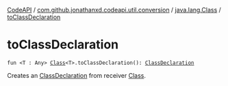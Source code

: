 [CodeAPI](../../index.md) / [com.github.jonathanxd.codeapi.util.conversion](../index.md) / [java.lang.Class](index.md) / [toClassDeclaration](.)

# toClassDeclaration

`fun <T : Any> `[`Class`](http://docs.oracle.com/javase/6/docs/api/java/lang/Class.html)`<T>.toClassDeclaration(): `[`ClassDeclaration`](../../com.github.jonathanxd.codeapi.base/-class-declaration/index.md)

Creates an [ClassDeclaration](../../com.github.jonathanxd.codeapi.base/-class-declaration/index.md) from receiver [Class](http://docs.oracle.com/javase/6/docs/api/java/lang/Class.html).

